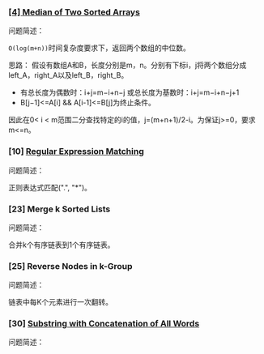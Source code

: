 ### [[4] Median of Two Sorted Arrays](https://github.com/Galibier/AlgoPractise/blob/master/LeetCode/cpp/4.median-of-two-sorted-arrays.cpp)

问题简述：

`O(log(m+n))`时间复杂度要求下，返回两个数组的中位数。

思路：
假设有数组A和B，长度分别是m，n。分别有下标i，j将两个数组分成left_A，right_A以及left_B，right_B。
- 有总长度为偶数时：i+j=m−i+n−j 或总长度为基数时：i+j=m−i+n−j+1
- B[j−1]<=A[i] && A[i-1]<=B[j]为终止条件。

因此在0< i < m范围二分查找特定的i的值，j=(m+n+1)/2-i。为保证j>=0，要求m<=n。


### [10] [Regular Expression Matching](https://github.com/Galibier/AlgoPractise/blob/master/LeetCode/cpp/10.regular-expression-matching.cpp)

问题简述：

正则表达式匹配(".", "*")。


### [23] Merge k Sorted Lists

问题简述：

合并k个有序链表到1个有序链表。


### [25] Reverse Nodes in k-Group

问题简述：

链表中每K个元素进行一次翻转。


### [30] [Substring with Concatenation of All Words]()

问题简述：